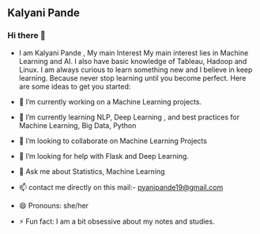 ## Kalyani Pande
### Hi there 👋

- I am Kalyani Pande , My main Interest My main interest lies in Machine Learning and AI. I also have basic knowledge of Tableau, Hadoop and Linux. I am always curious to learn something new and I believe in keep learning. Because never stop learning until you become perfect.
Here are some ideas to get you started:

- 🔭 I’m currently working on a Machine Learning projects.
- 🌱 I’m currently learning NLP, Deep Learning , and best practices for Machine Learning, Big Data, Python
- 👯 I’m looking to collaborate on Machine Learning Projects
- 🤔 I’m looking for help with Flask and Deep Learning.
- 💬 Ask me about Statistics, Machine Learning
- 📫 contact me directly on this mail:- pyanipande19@gmail.com 
- 😄 Pronouns: she/her 
- ⚡ Fun fact: I am a bit obsessive about my notes and studies.
